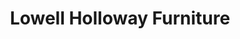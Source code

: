 ---
title: "Lowell Holloway Furniture"
url: /longview/lowell-holloway-furniture/
shop: furniture
---